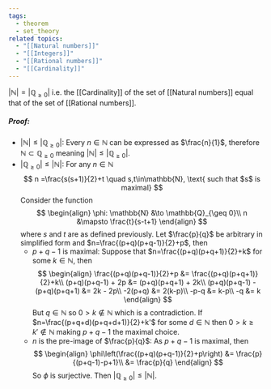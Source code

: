 ```yaml
---
tags:
  - theorem
  - set_theory
related topics:
  - "[[Natural numbers]]"
  - "[[Integers]]"
  - "[[Rational numbers]]"
  - "[[Cardinality]]"
---
```

$|\mathbb{N}|=|\mathbb{Q}_{\geq 0}|$ i.e. the [[Cardinality]] of the set of [[Natural numbers]] equal that of the set of [[Rational numbers]].
##### Proof:
- $|\mathbb{N}|\leq|\mathbb{Q}_{\geq 0}|$:
	Every $n\in\mathbb{N}$ can be expressed as $\frac{n}{1}$, therefore $\mathbb{N}\subset\mathbb{Q}_{\geq 0}$ meaning $|\mathbb{N}|\leq|\mathbb{Q}_{\geq 0}|$.
- $|\mathbb{Q}_{\geq 0}| \leq |\mathbb{N}|$:
	For any $n\in\mathbb{N}$$$
	n =\frac{s(s+1)}{2}+t \quad s,t\in\mathbb{N}, \text{ such that $s$ is maximal}
	$$
	Consider the function$$
	\begin{align}
		\phi: \mathbb{N} &\to \mathbb{Q}_{\geq 0}\\
		n &\mapsto \frac{t}{s-t+1}
	\end{align}
	$$
	where $s$ and $t$ are as defined previously. Let $\frac{p}{q}$ be arbitrary in simplified form and $n=\frac{(p+q)(p+q-1)}{2}+p$, then
	- $p+q-1$ is maximal:
		Suppose that $n=\frac{(p+q)(p+q+1)}{2}+k$ for some $k\in\mathbb{N}$, then$$
		\begin{align}
			\frac{(p+q)(p+q-1)}{2}+p 
				&= \frac{(p+q)(p+q+1)}{2}+k\\
			(p+q)(p+q-1) + 2p
				&= (p+q)(p+q+1) + 2k\\
			(p+q)(p+q-1) - (p+q)(p+q+1)
				&= 2k - 2p\\
			-2(p+q) 
				&= 2(k-p)\\
			-p-q 
				&= k-p\\
			-q &= k
		\end{align}
		$$
		But $q\in\mathbb{N}$ so $0>k\notin\mathbb{N}$ which is a contradiction. If $n=\frac{(p+q+d)(p+q+d+1)}{2}+k'$ for some $d\in\mathbb{N}$ then $0>k\geq k'\notin\mathbb{N}$ making $p+q-1$ the maximal choice.
	- $n$ is the pre-image of $\frac{p}{q}$:
		As $p+q-1$ is maximal, then$$
		\begin{align}
			\phi\left(\frac{(p+q)(p+q-1)}{2}+p\right)
			&= \frac{p}{(p+q-1)-p+1}\\
			&= \frac{p}{q}
		\end{align}
		$$
		So $\phi$ is surjective.
	Then $|\mathbb{Q}_{\geq 0}|\leq |\mathbb{N}|$.